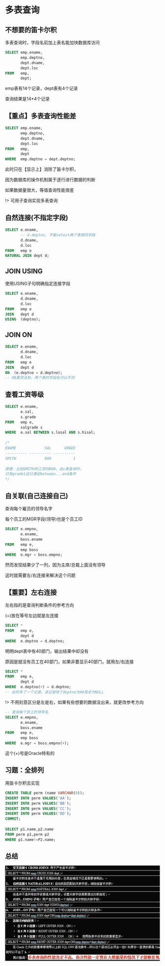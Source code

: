# 多表查询

## 不想要的笛卡尔积

多表查询时，字段名前加上表名能加快数据库访问

```sql
SELECT emp.ename, 
       emp.deptno, 
       dept.dname, 
       dept.loc 
FROM   emp, 
       dept; 
```

emp表有14个记录，dept表有4个记录

查询结果是14*4个记录

## 【重点】多表查询性能差

```sql
SELECT emp.ename, 
       emp.deptno, 
       dept.dname, 
       dept.loc 
FROM   emp, 
       dept
WHERE  emp.deptno = dept.deptno;
```

此时只在【显示上】消除了笛卡尔积，

因为数据库的操作机制属于逐行进行数据的判断

如果数据量很大，等值查询性能很差

!> 可用子查询实现多表查询

## 自然连接(不指定字段)

```sql
SELECT e.ename, 
       -- d.deptno, 不能select两个表相同字段
       d.dname, 
       d.loc 
FROM   emp e
NATURAL JOIN dept d;
```

## JOIN USING

使用USING子句明确指定连接字段

```sql
SELECT e.ename,
       d.dname, 
       d.loc 
FROM   emp e
JOIN   dept d
USING  (deptno);
```

## JOIN ON

```sql
SELECT e.ename,
       d.dname, 
       d.loc 
FROM   emp e
JOIN   dept d
ON  (e.deptno = d.deptno);
-- ON更灵活些，两个表的字段名可以不同
```

## 查看工资等级

```sql
SELECT e.ename, 
       e.sal, 
       s.grade 
FROM   emp e, 
       salgrade s 
WHERE  e.sal BETWEEN s.losal AND s.hisal; 

/*
ENAME             SAL      GRADE
---------- ---------- ----------
SMITH             800          1

原理：比如SMITH的工资时800，去s表查询时，
只有grade1这行满足between...and条件
*/
```

## 自关联(自己连接自己)

查询每个雇员的领导名字

每个员工的MGR字段(领导)也是个员工ID

```sql
SELECT e.empno, 
       e.ename, 
       boss.ename 
FROM   emp e, 
       emp boss 
WHERE  e.mgr = boss.empno; 
```

然而发现结果少了一列，因为主席/总裁上面没有领导

这时就需要左/右连接来解决这个问题

## 【重要】左右连接

左右指的是查询判断条件的参考方向

(+)放在等号左边就是左连接

```sql
SELECT * 
FROM   emp e, 
       dept d 
WHERE  e.deptno = d.deptno; 
```

明明dept表中有40部门，输出结果中却没有

原因是就没有员工在40部门，如果非要显示40部门，就用左/右连接

```sql
SELECT * 
FROM   emp e, 
       dept d 
WHERE  e.deptno(+) = d.deptno;
-- 此时多了一个记录，该记录除了deptno为40其余为NULL
```

!> 不用刻意区分是左是右，如果有些想要的数据没出来，就更改参考方向

```sql
-- 查询每个员工的领导名
SELECT e.empno, 
       e.ename, 
       boss.ename 
FROM   emp e, 
       emp boss 
WHERE  e.mgr = boss.empno(+); 
```

这个(+)号是Oracle特有的

## 习题：全排列

用笛卡尔积去实现

```sql
CREATE TABLE perm (name VARCHAR(8));
INSERT INTO perm VALUES('AA');
INSERT INTO perm VALUES('BB');
INSERT INTO perm VALUES('CC');
INSERT INTO perm VALUES('DD');
COMMIT;

SELECT p1.name,p2.name
FROM perm p1,perm p2
WHERE p1.name!=P2.name;
```

## 总结

![multi-table-query-join](multi-table-query-join.png "multi-table-query-join")